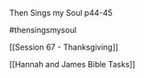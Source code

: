 Then Sings my Soul p44-45

#thensingsmysoul 

[[Session 67 - Thanksgiving]]

[[Hannah and James Bible Tasks]]

